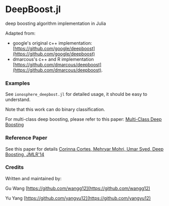 # DeepBoost.jl
deep boosting algorithm implementation in Julia

Adapted from:
* google's original c++ implementation: [https://github.com/google/deepboost](https://github.com/google/deepboost) 
* dmarcous's c++ and R implementation [https://github.com/dmarcous/deepboost](https://github.com/dmarcous/deepboost).

### Examples
See `ionosphere_deepbost.jl` for detailed usage, it should be easy to understand.

Note that this work can do binary classification.

For multi-class deep boosting, please refer to this paper: [Multi-Class Deep Boosting](https://papers.nips.cc/paper/5514-multi-class-deep-boosting)

### Reference Paper
See this paper for details
[Corinna Cortes, Mehryar Mohri, Umar Syed,  Deep Boosting, JMLR'14](http://www.jmlr.org/proceedings/papers/v32/cortesb14.html)

### Credits
Written and maintained by:

Gu Wang [https://github.com/wangg12](https://github.com/wangg12)

Yu Yang [https://github.com/yangyu12](https://github.com/yangyu12) 
